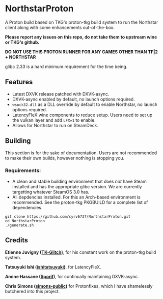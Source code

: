 # NorthstarProton
A Proton build based on TKG's proton-tkg build system to run the Northstar client along with some enhancements out-of-the-box.

**Please report any issues on this repo, do not take them to upstream wine or TKG's github.**

**DO NOT USE THIS PROTON RUNNER FOR ANY GAMES OTHER THAN TF|2 + NORTHSTAR**

glibc 2.33 is a hard minimum requirement for the time being.

## Features
- Latest DXVK release patched with DXVK-async.
- DXVK-async enabled by default, no launch options required.
- `wsock32.dll` as a DLL override by default to enable Northstar, no launch options required.
- LatencyFleX wine components to reduce setup. Users need to set up the vulkan layer and add `LFX=1` to enable.
- Allows for Northstar to run on SteamDeck.

## Building

This section is for the sake of documentation. Users are not recommended to make their own builds, however nothing is stopping you.

### Requirements:

- A clean and stable building environment that does *not* have Steam installed and has the appropriate glibc version. We are currently targetting whatever SteamOS 3.0 has.
- All depdencies installed. For this an Arch-based environment is recommended. See the proton-tkg PKGBUILD for a complete list of dependencies.

```shell
git clone https://github.com/cyrv6737/NorthstarProton.git
cd NorthstarProton
./generate.sh
```


## Credits

**Etienne Juvigny ([TK-Glitch](https://github.com/Tk-Glitch))**, for his constant work on the proton-tkg build system.

**Tatsuyuki Ishi ([ishitatsuyuki](https://github.com/ishitatsuyuki))**, for LatencyFleX.

**Amine Hassane ([Sporif](https://github.com/Sporif))**, for continually maintaining DXVK-async.

**Chris Simons ([simons-public](https://github.com/simons-public))** for Protonfixes, which I have shamelessly butchered into this project.


